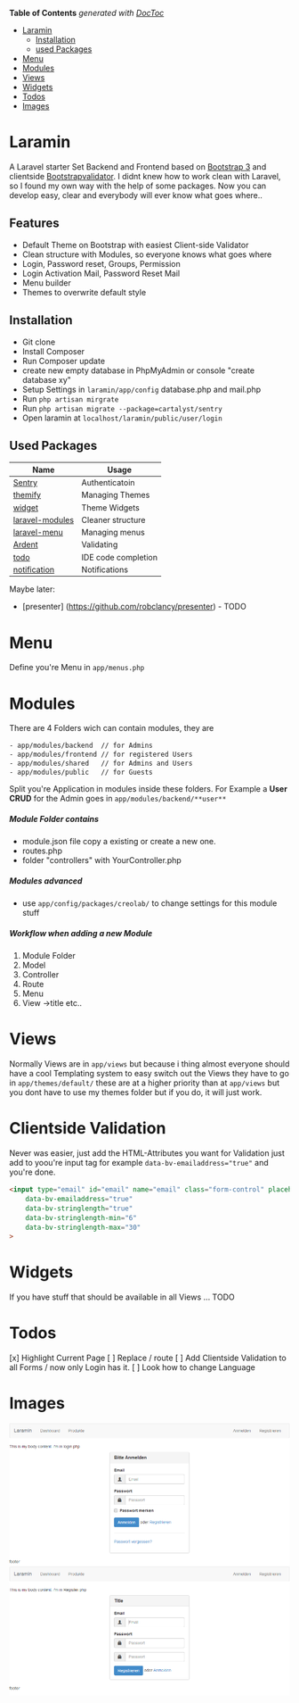 **Table of Contents**  *generated with [DocToc](http://doctoc.herokuapp.com/)*

- [Laramin](#user-content-laramin)
	- [Installation](#user-content-installation)
	- [used Packages](#user-content-used-packages)
- [Menu](#user-content-menu)
- [Modules](#user-content-modules)
- [Views](#user-content-views)
- [Widgets](#user-content-widgets)
- [Todos](#user-content-todos)
- [Images](#user-content-images)

# Laramin
A Laravel starter Set Backend and Frontend based on [Bootstrap 3](http://getbootstrap.com/) and clientside [Bootstrapvalidator](http://bootstrapvalidator.com/). I didnt knew how to work clean with Laravel, so I found my own way with the help of some packages. Now you can develop easy, clear and everybody will ever know what goes where..

## Features
* Default Theme on Bootstrap with easiest Client-side Validator
* Clean structure with Modules, so everyone knows what goes where
* Login, Password reset, Groups, Permission
* Login Activation Mail, Password Reset Mail
* Menu builder
* Themes to overwrite default style

## Installation
* Git clone
* Install Composer
* Run Composer update
* create new empty database in PhpMyAdmin or console "create database xy"
* Setup Settings in `laramin/app/config` database.php and mail.php
* Run `php artisan mirgrate`
* Run `php artisan migrate --package=cartalyst/sentry`
* Open laramin at `localhost/laramin/public/user/login`

## Used Packages

| Name                                              		 | Usage                |
| -------------------------------------------------------------- |----------------------|
| [Sentry](https://github.com/cartalyst/sentry)     		 | Authenticatoin       |
| [themify](https://github.com/mpedrera/themify)		 | Managing Themes      | 
| [widget](https://github.com/gravitano/widget)         	 | Theme Widgets 	|
| [laravel-modules](https://github.com/creolab/laravel-modules)	 | Cleaner structure 	|
| [laravel-menu](https://github.com/lavary/laravel-menu)	 | Managing menus	|
| [Ardent](https://github.com/laravelbook/ardent)    		 | Validating		|
| [todo](#)					     		 | IDE code completion	|
| [notification](https://github.com/edvinaskrucas/notification)	 | Notifications	|

Maybe later:
* [presenter] (https://github.com/robclancy/presenter) - TODO

# Menu
Define you're Menu in `app/menus.php`

# Modules
There are 4 Folders wich can contain modules, they are
```
- app/modules/backend  // for Admins
- app/modules/frontend // for registered Users
- app/modules/shared   // for Admins and Users
- app/modules/public   // for Guests
```
Split you're Application in modules inside these folders. For Example a **User CRUD** for the Admin goes in `app/modules/backend/**user**`

##### Module Folder contains
* module.json file copy a existing or create a new one.
* routes.php
* folder "controllers" with YourController.php

##### Modules advanced
* use `app/config/packages/creolab/` to change settings for this module stuff

##### Workflow when adding a new Module
1. Module Folder
2. Model
3. Controller
4. Route
5. Menu
6. View ->title etc..

# Views
Normally Views are in `app/views` but because i thing almost everyone should have a cool
Templating system to easy switch out the Views they have to go in `app/themes/default/`
these are at a higher priority than at `app/views` but you dont have to use my themes folder
but if you do, it will just work.

# Clientside Validation
Never was easier, just add the HTML-Attributes you want for Validation just add to yoou're input tag for example `data-bv-emailaddress="true"` and you're done.
```html
<input type="email" id="email" name="email" class="form-control" placeholder="{{ trans('login.email') }}" required autofocus
    data-bv-emailaddress="true"
    data-bv-stringlength="true"
    data-bv-stringlength-min="6"
    data-bv-stringlength-max="30"
>
```

# Widgets
If you have stuff that should be available in all Views ... TODO

# Todos
[x] Highlight Current Page
[ ] Replace / route
[ ] Add Clientside Validation to all Forms / now only Login has it.
[ ] Look how to change Language


# Images
![Laravel Starter Set Login Screen](/readme/img/login.png?raw=true "Login Screen")
![Laravel Starter Set Register Screen](/readme/img/register.png?raw=true "Register Screen")
